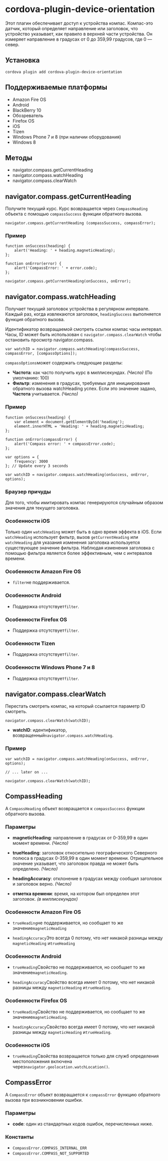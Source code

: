 <!---
    Licensed to the Apache Software Foundation (ASF) under one
    or more contributor license agreements.  See the NOTICE file
    distributed with this work for additional information
    regarding copyright ownership.  The ASF licenses this file
    to you under the Apache License, Version 2.0 (the
    "License"); you may not use this file except in compliance
    with the License.  You may obtain a copy of the License at

      http://www.apache.org/licenses/LICENSE-2.0

    Unless required by applicable law or agreed to in writing,
    software distributed under the License is distributed on an
    "AS IS" BASIS, WITHOUT WARRANTIES OR CONDITIONS OF ANY
    KIND, either express or implied.  See the License for the
    specific language governing permissions and limitations
    under the License.
-->

# cordova-plugin-device-orientation

Этот плагин обеспечивает доступ к устройства компас. Компас-это датчик, который определяет направление или заголовок,
что устройство указывает, как правило в верхней части устройства. Он измеряет направление в градусах от 0 до 359,99
градусов, где 0 — север.

## Установка

    cordova plugin add cordova-plugin-device-orientation

## Поддерживаемые платформы

* Amazon Fire OS
* Android
* BlackBerry 10
* Обозреватель
* Firefox OS
* iOS
* Tizen
* Windows Phone 7 и 8 (при наличии оборудования)
* Windows 8

## Методы

* navigator.compass.getCurrentHeading
* navigator.compass.watchHeading
* navigator.compass.clearWatch

## navigator.compass.getCurrentHeading

Получите текущий курс. Курс возвращается через `CompassHeading` объекта с помощью `compassSuccess` функции обратного
вызова.

    navigator.compass.getCurrentHeading (compassSuccess, compassError);

### Пример

    function onSuccess(heading) {
        alert('Heading: ' + heading.magneticHeading);
    };
    
    function onError(error) {
        alert('CompassError: ' + error.code);
    };
    
    navigator.compass.getCurrentHeading(onSuccess, onError);

## navigator.compass.watchHeading

Получает текущий заголовок устройства в регулярном интервале. Каждый раз, когда извлекаются заголовок, `headingSuccess`
выполняется функция обратного вызова.

Идентификатор возвращаемой смотреть ссылки компас часы интервал. Часы, ID может быть использован
с `navigator.compass.clearWatch` чтобы остановить просмотр navigator.compass.

    var watchID = navigator.compass.watchHeading(compassSuccess, compassError, [compassOptions]);

`compassOptions`может содержать следующие разделы:

* **Частота**: как часто получить курс в миллисекундах. *(Число)* (По умолчанию: 100)
* **Фильтр**: изменения в градусах, требуемых для инициирования обратного вызова watchHeading успех. Если это значение
  задано, **Частота** учитывается. *(Число)*

### Пример

    function onSuccess(heading) {
        var element = document.getElementById('heading');
        element.innerHTML = 'Heading: ' + heading.magneticHeading;
    };
    
    function onError(compassError) {
        alert('Compass error: ' + compassError.code);
    };
    
    var options = {
        frequency: 3000
    }; // Update every 3 seconds
    
    var watchID = navigator.compass.watchHeading(onSuccess, onError, options);

### Браузер причуды

Для того, чтобы имитировать компас генерируются случайным образом значения для текущего заголовка.

### Особенности iOS

Только один `watchHeading` может быть в одно время эффекта в iOS. Если `watchHeading` использует фильтр,
вызов `getCurrentHeading` или `watchHeading` для указания изменения заголовка используется существующее значение
фильтра. Наблюдая изменения заголовка с помощью фильтра является более эффективным, чем с интервалов времени.

### Особенности Amazon Fire OS

* `filter`не поддерживается.

### Особенности Android

* Поддержка отсутствует`filter`.

### Особенности Firefox OS

* Поддержка отсутствует`filter`.

### Особенности Tizen

* Поддержка отсутствует`filter`.

### Особенности Windows Phone 7 и 8

* Поддержка отсутствует`filter`.

## navigator.compass.clearWatch

Перестать смотреть компас, на который ссылается параметр ID смотреть.

    navigator.compass.clearWatch(watchID);

* **watchID**: идентификатор, возвращенный`navigator.compass.watchHeading`.

### Пример

    var watchID = navigator.compass.watchHeading(onSuccess, onError, options);
    
    // ... later on ...
    
    navigator.compass.clearWatch(watchID);

## CompassHeading

A `CompassHeading` объект возвращается к `compassSuccess` функции обратного вызова.

### Параметры

* **magneticHeading**: направление в градусах от 0-359,99 в один момент времени. *(Число)*

* **trueHeading**: заголовок относительно географического Северного полюса в градусах 0-359,99 в один момент времени.
  Отрицательное значение указывает, что заголовок правда не может быть определено. *(Число)*

* **headingAccuracy**: отклонение в градусах между сообщил заголовок и заголовок верно. *(Число)*

* **отметка времени**: время, на котором был определен этот заголовок. *(в миллисекундах)*

### Особенности Amazon Fire OS

* `trueHeading`не поддерживается, но сообщает то же значение`magneticHeading`

* `headingAccuracy`Это всегда 0 потому, что нет никакой разницы между `magneticHeading` и`trueHeading`

### Особенности Android

* `trueHeading`Свойство не поддерживается, но сообщает то же значение`magneticHeading`.

* `headingAccuracy`Свойство всегда имеет 0 потому, что нет никакой разницы между `magneticHeading` и`trueHeading`.

### Особенности Firefox OS

* `trueHeading`Свойство не поддерживается, но сообщает то же значение`magneticHeading`.

* `headingAccuracy`Свойство всегда имеет 0 потому, что нет никакой разницы между `magneticHeading` и`trueHeading`.

### Особенности iOS

* `trueHeading`Свойства возвращается только для служб определения местоположения включена
  через`navigator.geolocation.watchLocation()`.

## CompassError

A `CompassError` объект возвращается к `compassError` функцию обратного вызова при возникновении ошибки.

### Параметры

* **code**: один из стандартных кодов ошибок, перечисленных ниже.

### Константы

* `CompassError.COMPASS_INTERNAL_ERR`
* `CompassError.COMPASS_NOT_SUPPORTED`
